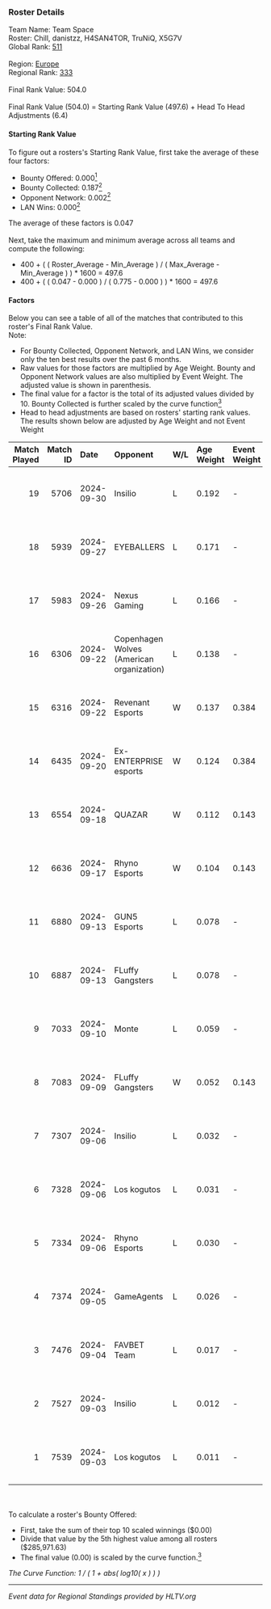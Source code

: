 ### Roster Details<br />
Team Name: Team Space<br />
Roster: Chill, danistzz, H4SAN4TOR, TruNiQ, X5G7V<br />
Global Rank: [511](../../standings_global_2025_02_28.md)<br />
<br />
Region: [Europe]( ../../standings_europe_2025_02_28.md)<br />
Regional Rank: [333]( ../../standings_europe_2025_02_28.md)<br />
<br />
Final Rank Value:  504.0<br />
<br />
Final Rank Value (504.0) = Starting Rank Value (497.6) + Head To Head Adjustments (6.4)<br />

#### Starting Rank Value<br />
To figure out a rosters's Starting Rank Value, first take the average of these four factors:<br />
- Bounty Offered: 0.000[<sup>1</sup>](#table2)
- Bounty Collected: 0.187[<sup>2</sup>](#table1)
- Opponent Network: 0.002[<sup>2</sup>](#table1)
- LAN Wins: 0.000[<sup>2</sup>](#table1)

The average of these factors is 0.047<br />
<br />
Next, take the maximum and minimum average across all teams and compute the following:<br />
- 400 + ( ( Roster_Average - Min_Average ) / ( Max_Average - Min_Average ) ) * 1600 = 497.6
- 400 + ( ( 0.047 - 0.000 ) / ( 0.775 - 0.000 ) ) * 1600 = 497.6


#### Factors<br />
Below you can see a table of all of the matches that contributed to this roster's Final Rank Value.<br />
Note:<br />

- For Bounty Collected, Opponent Network, and LAN Wins, we consider only the ten best results over the past 6 months.
- Raw values for those factors are multiplied by Age Weight. Bounty and Opponent Network values are also multiplied by Event Weight. The adjusted value is shown in parenthesis.
- The final value for a factor is the total of its adjusted values divided by 10. Bounty Collected is further scaled by the curve function[<sup>3</sup>](#curveFunction)
- Head to head adjustments are based on rosters' starting rank values. The results shown below are adjusted by Age Weight and not Event Weight
<span id="table1"></span><br />


| Match Played | Match ID | Date       | Opponent                                  | W/L | Age Weight | Event Weight | Bounty Collected | Opponent Network | LAN Wins  | H2H Adj. | Roster                                    |
| -: | -: | :- | :- | :- | :- | :- | :- | :- | :- | -: | :- |
|           19 |     5706 | 2024-09-30 | Insilio                                   | L   | 0.192      | -            | -                | -                | -         |    -1.36 | Chill, danistzz, H4SAN4TOR, TruNiQ, X5G7V |
|           18 |     5939 | 2024-09-27 | EYEBALLERS                                | L   | 0.171      | -            | -                | -                | -         |    -0.78 | Chill, danistzz, H4SAN4TOR, TruNiQ, X5G7V |
|           17 |     5983 | 2024-09-26 | Nexus Gaming                              | L   | 0.166      | -            | -                | -                | -         |    -0.12 | Chill, danistzz, H4SAN4TOR, TruNiQ, X5G7V |
|           16 |     6306 | 2024-09-22 | Copenhagen Wolves (American organization) | L   | 0.138      | -            | -                | -                | -         |    -1.86 | Chill, danistzz, H4SAN4TOR, TruNiQ, X5G7V |
|           15 |     6316 | 2024-09-22 | Revenant Esports                          | W   | 0.137      | 0.384        | 0.000 (0.000)    | 0.008 (0.000)    | 0 (0.000) |     2.20 | Chill, danistzz, H4SAN4TOR, TruNiQ, X5G7V |
|           14 |     6435 | 2024-09-20 | Ex-ENTERPRISE esports                     | W   | 0.124      | 0.384        | 0.004 (0.000)    | 0.093 (0.004)    | 0 (0.000) |     3.11 | Chill, danistzz, H4SAN4TOR, TruNiQ, X5G7V |
|           13 |     6554 | 2024-09-18 | QUAZAR                                    | W   | 0.112      | 0.143        | 0.006 (0.000)    | 0.280 (0.004)    | 0 (0.000) |     2.76 | Chill, danistzz, H4SAN4TOR, TruNiQ, X5G7V |
|           12 |     6636 | 2024-09-17 | Rhyno Esports                             | W   | 0.104      | 0.143        | 0.003 (0.000)    | 0.094 (0.001)    | 0 (0.000) |     2.46 | Chill, danistzz, H4SAN4TOR, TruNiQ, X5G7V |
|           11 |     6880 | 2024-09-13 | GUN5 Esports                              | L   | 0.078      | -            | -                | -                | -         |    -0.14 | Chill, danistzz, H4SAN4TOR, TruNiQ, X5G7V |
|           10 |     6887 | 2024-09-13 | FLuffy Gangsters                          | L   | 0.078      | -            | -                | -                | -         |    -0.35 | danistzz, fozil, H4SAN4TOR, TruNiQ, X5G7V |
|            9 |     7033 | 2024-09-10 | Monte                                     | L   | 0.059      | -            | -                | -                | -         |    -0.11 | danistzz, fozil, H4SAN4TOR, TruNiQ, X5G7V |
|            8 |     7083 | 2024-09-09 | FLuffy Gangsters                          | W   | 0.052      | 0.143        | 0.017 (0.000)    | 1.000 (0.007)    | 0 (0.000) |     1.42 | danistzz, fozil, H4SAN4TOR, TruNiQ, X5G7V |
|            7 |     7307 | 2024-09-06 | Insilio                                   | L   | 0.032      | -            | -                | -                | -         |    -0.24 | danistzz, fozil, H4SAN4TOR, TruNiQ, X5G7V |
|            6 |     7328 | 2024-09-06 | Los kogutos                               | L   | 0.031      | -            | -                | -                | -         |    -0.04 | Chill, danistzz, H4SAN4TOR, TruNiQ, X5G7V |
|            5 |     7334 | 2024-09-06 | Rhyno Esports                             | L   | 0.030      | -            | -                | -                | -         |    -0.24 | danistzz, fozil, H4SAN4TOR, TruNiQ, X5G7V |
|            4 |     7374 | 2024-09-05 | GameAgents                                | L   | 0.026      | -            | -                | -                | -         |    -0.16 | danistzz, fozil, H4SAN4TOR, TruNiQ, X5G7V |
|            3 |     7476 | 2024-09-04 | FAVBET Team                               | L   | 0.017      | -            | -                | -                | -         |    -0.05 | danistzz, fozil, H4SAN4TOR, TruNiQ, X5G7V |
|            2 |     7527 | 2024-09-03 | Insilio                                   | L   | 0.012      | -            | -                | -                | -         |    -0.09 | danistzz, fozil, H4SAN4TOR, TruNiQ, X5G7V |
|            1 |     7539 | 2024-09-03 | Los kogutos                               | L   | 0.011      | -            | -                | -                | -         |    -0.01 | danistzz, fozil, H4SAN4TOR, TruNiQ, X5G7V |

<br />
<span id="table2"></span><br />
To calculate a roster's Bounty Offered:<br />

- First, take the sum of their top 10 scaled winnings ($0.00)
- Divide that value by the 5th highest value among all rosters ($285,971.63)
- The final value (0.00) is scaled by the curve function.[<sup>3</sup>](#curveFunction)

<span id="curveFunction"></span>_The Curve Function: 1 / ( 1 + abs( log10( x ) ) )_<br />

---
_Event data for Regional Standings provided by HLTV.org_<br />
